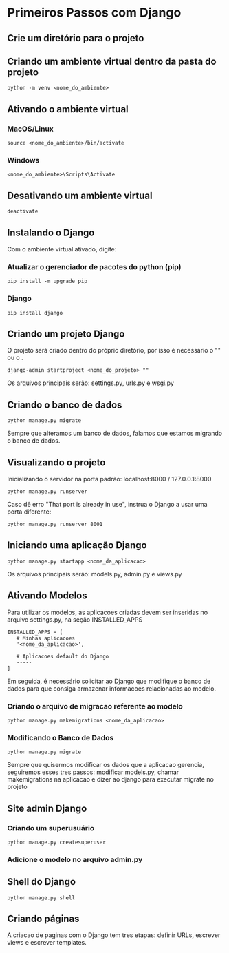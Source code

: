 # Primeiros Passos com Django

## Crie um diretório para o projeto

## Criando um ambiente virtual dentro da pasta do projeto
```````
python -m venv <nome_do_ambiente>
```````

## Ativando o ambiente virtual

### MacOS/Linux
```````
source <nome_do_ambiente>/bin/activate
```````

### Windows
```````
<nome_do_ambiente>\Scripts\Activate
```````

## Desativando um ambiente virtual
```````
deactivate
```````

## Instalando o Django
Com o ambiente virtual ativado, digite:

### Atualizar o gerenciador de pacotes do python (pip)
```````
pip install -m upgrade pip
```````

### Django
```````
pip install django
```````

## Criando um projeto Django
O projeto será criado dentro do próprio diretório, por isso é necessário o "" ou o .
```````
django-admin startproject <nome_do_projeto> ""
```````

Os arquivos principais serão: settings.py, urls.py e wsgi.py

## Criando o banco de dados
```````
python manage.py migrate
```````

Sempre que alteramos um banco de dados, falamos que estamos migrando o banco de dados.

## Visualizando o projeto
Inicializando o servidor na porta padrão: localhost:8000 / 127.0.0.1:8000
```````
python manage.py runserver
```````

Caso dê erro "That port is already in use", instrua o Django a usar uma porta diferente: 
```````
python manage.py runserver 8001
```````

## Iniciando uma aplicação Django
```````
python manage.py startapp <nome_da_aplicacao>
```````

Os arquivos principais serão: models.py, admin.py e views.py

## Ativando Modelos
Para utilizar os modelos, as aplicacoes criadas devem ser inseridas no arquivo settings.py, na seção INSTALLED_APPS
```````
INSTALLED_APPS = [
   # Minhas aplicacoes
   '<nome_da_aplicacao>',

   # Aplicacoes default do Django
   -----
]
```````

Em seguida, é necessário solicitar ao Django que modifique o banco de dados para que consiga armazenar informacoes relacionadas ao modelo.

### Criando o arquivo de migracao referente ao modelo
```````
python manage.py makemigrations <nome_da_aplicacao>
```````

### Modificando o Banco de Dados
```````
python manage.py migrate
```````

Sempre que quisermos modificar os dados que a aplicacao gerencia, seguiremos esses tres passos: modificar models.py, chamar makemigrations na aplicacao e dizer ao django para executar migrate no projeto

## Site admin Django

### Criando um superusuário
```````
python manage.py createsuperuser
```````

### Adicione o modelo no arquivo admin.py

## Shell do Django
```````
python manage.py shell
```````

## Criando páginas
A criacao de paginas com o Django tem tres etapas: definir URLs, escrever views e escrever templates.

















